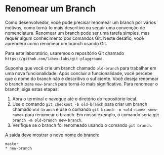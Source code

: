 # Renomear um Branch

Como desenvolvedor, você pode precisar renomear um branch por vários motivos, como torná-lo mais descritivo ou seguir uma convenção de nomenclatura. Renomear um branch pode ser uma tarefa simples, mas requer algum conhecimento dos comandos Git. Neste desafio, você aprenderá como renomear um branch usando Git.

Para este laboratório, usaremos o repositório Git chamado `https://github.com/labex-labs/git-playground`.

Suponha que você crie um branch chamado `old-branch` para trabalhar em uma nova funcionalidade. Após concluir a funcionalidade, você percebe que o nome do branch não é descritivo o suficiente. Você deseja renomear o branch para `new-branch` para torná-lo mais significativo. Para renomear o branch, siga estas etapas:

1. Abra o terminal e navegue até o diretório do repositório local.
2. Use o comando `git checkout -b old-branch` para criar um branch chamado `old-branch` e use o comando `git branch -m <old-name> <new-name>` para renomear o branch. Em nosso exemplo, o comando seria `git branch -m old-branch new-branch`.
3. Verifique se o branch foi renomeado usando o comando `git branch`.

A saída deve mostrar o novo nome do branch:

```shell
master
* new-branch
```
